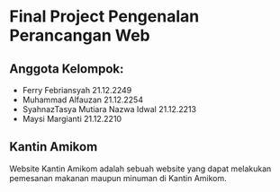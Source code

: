 # Final Project Pengenalan Perancangan Web
## Anggota Kelompok:
- Ferry Febriansyah 21.12.2249
- Muhammad Alfauzan 21.12.2254
- SyahnazTasya Mutiara Nazwa Idwal 21.12.2213
- Maysi Margianti 21.12.2210
## Kantin Amikom
Website Kantin Amikom adalah sebuah website yang dapat melakukan pemesanan makanan maupun minuman di Kantin Amikom.

